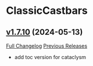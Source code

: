 # ClassicCastbars

## [v1.7.10](https://github.com/wardz/ClassicCastbars/tree/v1.7.10) (2024-05-13)
[Full Changelog](https://github.com/wardz/ClassicCastbars/compare/v1.7.9...v1.7.10) [Previous Releases](https://github.com/wardz/ClassicCastbars/releases)

- add toc version for cataclysm  
